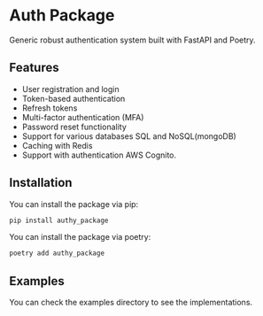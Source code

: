 # Auth Package

Generic robust authentication system built with FastAPI and Poetry.

## Features

- User registration and login
- Token-based authentication
- Refresh tokens
- Multi-factor authentication (MFA)
- Password reset functionality
- Support for various databases SQL and NoSQL(mongoDB)
- Caching with Redis
- Support with authentication AWS Cognito.

## Installation

You can install the package via pip:

```bash
pip install authy_package
```

You can install the package via poetry:

```bash
poetry add authy_package
```

## Examples

You can check the examples directory to see the implementations.
